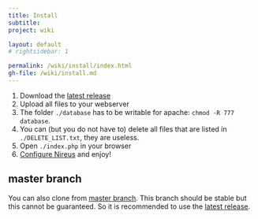 ```yaml
---
title: Install
subtitle: 
project: wiki

layout: default
# rightsidebar: 1

permalink: /wiki/install/index.html
gh-file: /wiki/install.md
---
```

1. Download the [latest release](https://github.com/bugtrackr/Nireus/releases/latest) 
2. Upload all files to your webserver
3. The folder `./database` has to be writable for apache: `chmod -R 777 database`.
4. You can (but you do not have to) delete all files that are listed in `./DELETE_LIST.txt`, they are useless.
5. Open `./index.php` in your browser
6. [Configure Nireus]({{site.url}}/wiki/config/) and enjoy!

## master branch

You can also clone from [master branch](https://github.com/bugtrackr/Nireus/tree/master). 
This branch should be stable but this cannot be guaranteed. So it is recommended to use the [latest release](https://github.com/bugtrackr/Nireus/releases).